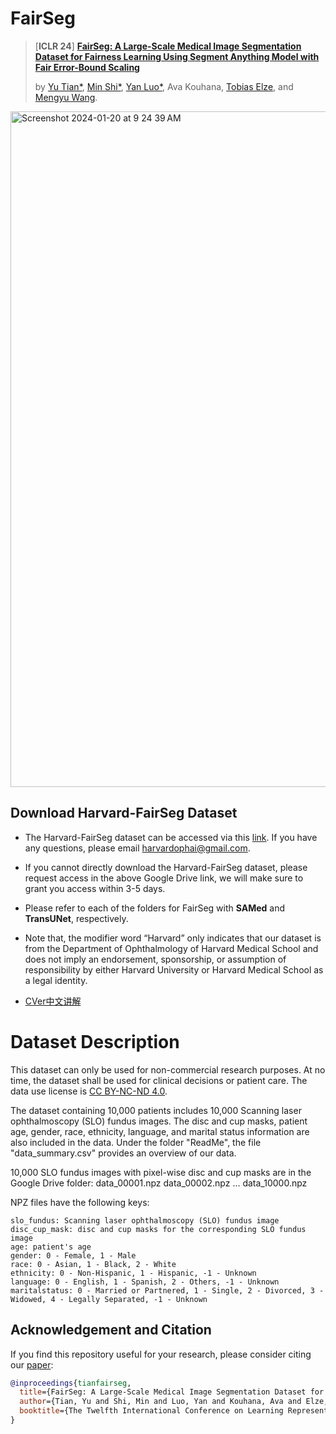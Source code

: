 # FairSeg
> [**ICLR 24**] [**FairSeg: A Large-Scale Medical Image Segmentation Dataset for Fairness Learning Using Segment Anything Model with Fair Error-Bound Scaling**](https://openreview.net/pdf?id=qNrJJZAKI3)
>
> by [Yu Tian*](https://yutianyt.com/), [Min Shi*](https://shiminxst.github.io/index.html), [Yan Luo*](https://luoyan407.github.io/), Ava Kouhana, [Tobias Elze](http://www.tobias-elze.de/), and [Mengyu Wang](https://ophai.hms.harvard.edu/team/dr-wang/).
>
<img width="1081" alt="Screenshot 2024-01-20 at 9 24 39 AM" src="https://github.com/Harvard-Ophthalmology-AI-Lab/Harvard-FairSeg/assets/19222962/176cd0d2-f3ec-4ac2-a0cb-65d66574f25b">


## Download Harvard-FairSeg Dataset

* The Harvard-FairSeg dataset can be accessed via this [link](https://drive.google.com/drive/u/1/folders/1tyhEhYHR88gFkVzLkJI4gE1BoOHoHdWZ). If you have any questions, please email <harvardophai@gmail.com>.

* If you cannot directly download the Harvard-FairSeg dataset, please request access in the above Google Drive link, we will make sure to grant you access within 3-5 days.

* Please refer to each of the folders for FairSeg with **SAMed** and **TransUNet**, respectively.

* Note that, the modifier word “Harvard” only indicates that our dataset is from the Department of Ophthalmology of Harvard Medical School and does not imply an endorsement, sponsorship, or assumption of responsibility by either Harvard University or Harvard Medical School as a legal identity.

* [CVer中文讲解](https://zhuanlan.zhihu.com/p/680169908)

  
# Dataset Description

This dataset can only be used for non-commercial research purposes. At no time, the dataset shall be used for clinical decisions or patient care. The data use license is [CC BY-NC-ND 4.0](https://creativecommons.org/licenses/by-nc-nd/4.0/).

The dataset containing 10,000 patients includes 10,000 Scanning laser ophthalmoscopy (SLO) fundus images. The disc and cup masks, patient age, gender, race, ethnicity, language, and marital status information are also included in the data. Under the folder "ReadMe", the file "data_summary.csv" provides an overview of our data.

10,000 SLO fundus images with pixel-wise disc and cup masks are in the Google Drive folder:
data_00001.npz
data_00002.npz
...
data_10000.npz

NPZ files have the following keys:
```    
slo_fundus: Scanning laser ophthalmoscopy (SLO) fundus image
disc_cup_mask: disc and cup masks for the corresponding SLO fundus image
age: patient's age
gender: 0 - Female, 1 - Male
race: 0 - Asian, 1 - Black, 2 - White
ethnicity: 0 - Non-Hispanic, 1 - Hispanic, -1 - Unknown
language: 0 - English, 1 - Spanish, 2 - Others, -1 - Unknown
maritalstatus: 0 - Married or Partnered, 1 - Single, 2 - Divorced, 3 - Widowed, 4 - Legally Separated, -1 - Unknown
```

## Acknowledgement and Citation


If you find this repository useful for your research, please consider citing our [paper](https://openreview.net/pdf?id=qNrJJZAKI3):

```bibtex
@inproceedings{tianfairseg,
  title={FairSeg: A Large-Scale Medical Image Segmentation Dataset for Fairness Learning Using Segment Anything Model with Fair Error-Bound Scaling},
  author={Tian, Yu and Shi, Min and Luo, Yan and Kouhana, Ava and Elze, Tobias and Wang, Mengyu},
  booktitle={The Twelfth International Conference on Learning Representations}
}

```
